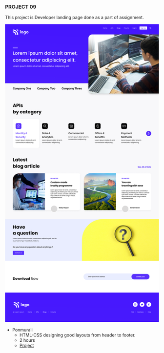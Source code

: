 ### PROJECT 09

This project is Developer landing page done as a part of assignment.

![Project 01 Image](./9.png)

 - Ponmurali
    - HTML-CSS  designing good layouts from header to footer.
    - 2 hours
    - [Project](https://wonderful-dodol-1c7800.netlify.app/)
